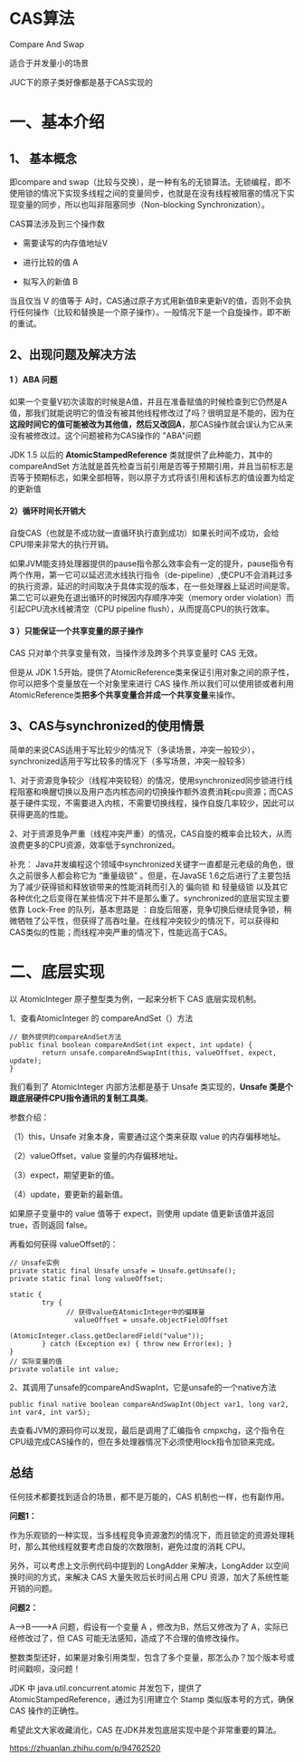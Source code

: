 # CAS算法

 Compare And Swap

适合于并发量小的场景

JUC下的原子类好像都是基于CAS实现的

# 一、基本介绍

## 1、 基本概念

即compare and swap（比较与交换），是一种有名的无锁算法。无锁编程，即不使用锁的情况下实现多线程之间的变量同步，也就是在没有线程被阻塞的情况下实现变量的同步，所以也叫非阻塞同步（Non-blocking Synchronization）。

CAS算法涉及到三个操作数

- 需要读写的内存值地址V

- 进行比较的值 A
- 拟写入的新值 B

当且仅当 V 的值等于 A时，CAS通过原子方式用新值B来更新V的值，否则不会执行任何操作（比较和替换是一个原子操作）。一般情况下是一个自旋操作，即不断的重试。



## 2、出现问题及解决方法

#### 1 ）ABA 问题

如果一个变量V初次读取的时候是A值，并且在准备赋值的时候检查到它仍然是A值，那我们就能说明它的值没有被其他线程修改过了吗？很明显是不能的，因为在**这段时间它的值可能被改为其他值，然后又改回A**，那CAS操作就会误认为它从来没有被修改过。这个问题被称为CAS操作的 "ABA"问题

JDK 1.5 以后的 **AtomicStampedReference** 类就提供了此种能力，其中的 compareAndSet 方法就是首先检查当前引用是否等于预期引用，并且当前标志是否等于预期标志，如果全部相等，则以原子方式将该引用和该标志的值设置为给定的更新值



#### 2）循环时间长开销大

自旋CAS（也就是不成功就一直循环执行直到成功）如果长时间不成功，会给CPU带来非常大的执行开销。 

如果JVM能支持处理器提供的pause指令那么效率会有一定的提升，pause指令有两个作用，第一它可以延迟流水线执行指令（de-pipeline）,使CPU不会消耗过多的执行资源，延迟的时间取决于具体实现的版本，在一些处理器上延迟时间是零。第二它可以避免在退出循环的时候因内存顺序冲突（memory order violation）而引起CPU流水线被清空（CPU pipeline flush），从而提高CPU的执行效率。

#### 3 ）只能保证一个共享变量的原子操作

CAS 只对单个共享变量有效，当操作涉及跨多个共享变量时 CAS 无效。

但是从 JDK 1.5开始，提供了AtomicReference类来保证引用对象之间的原子性，你可以把多个变量放在一个对象里来进行 CAS 操作.所以我们可以使用锁或者利用AtomicReference类**把多个共享变量合并成一个共享变量**来操作。





## 3、CAS与synchronized的使用情景

简单的来说CAS适用于写比较少的情况下（多读场景，冲突一般较少），synchronized适用于写比较多的情况下（多写场景，冲突一般较多）

1、对于资源竞争较少（线程冲突较轻）的情况，使用synchronized同步锁进行线程阻塞和唤醒切换以及用户态内核态间的切换操作额外浪费消耗cpu资源；而CAS基于硬件实现，不需要进入内核，不需要切换线程，操作自旋几率较少，因此可以获得更高的性能。

2、对于资源竞争严重（线程冲突严重）的情况，CAS自旋的概率会比较大，从而浪费更多的CPU资源，效率低于synchronized。

补充： Java并发编程这个领域中synchronized关键字一直都是元老级的角色，很久之前很多人都会称它为 “重量级锁” 。但是，在JavaSE 1.6之后进行了主要包括为了减少获得锁和释放锁带来的性能消耗而引入的 偏向锁 和 轻量级锁 以及其它各种优化之后变得在某些情况下并不是那么重了。synchronized的底层实现主要依靠 Lock-Free 的队列，基本思路是 ：自旋后阻塞，竞争切换后继续竞争锁，稍微牺牲了公平性，但获得了高吞吐量。在线程冲突较少的情况下，可以获得和CAS类似的性能；而线程冲突严重的情况下，性能远高于CAS。



# 二、底层实现

以 AtomicInteger 原子整型类为例，一起来分析下 CAS 底层实现机制。



1、查看AtomicInteger 的 compareAndSet（）方法

```
// 额外提供的compareAndSet方法
public final boolean compareAndSet(int expect, int update) {
        return unsafe.compareAndSwapInt(this, valueOffset, expect, update);
}
```

我们看到了 AtomicInteger 内部方法都是基于 Unsafe 类实现的，**Unsafe 类是个跟底层硬件CPU指令通讯的复制工具类**。

参数介绍：

（1）this，Unsafe 对象本身，需要通过这个类来获取 value 的内存偏移地址。

（2）valueOffset，value 变量的内存偏移地址。

（3）expect，期望更新的值。

（4）update，要更新的最新值。

如果原子变量中的 value 值等于 expect，则使用 update 值更新该值并返回 true，否则返回 false。

再看如何获得 valueOffset的：

```
// Unsafe实例
private static final Unsafe unsafe = Unsafe.getUnsafe();
private static final long valueOffset;

static {
        try {
              // 获得value在AtomicInteger中的偏移量
                valueOffset = unsafe.objectFieldOffset
                        (AtomicInteger.class.getDeclaredField("value"));
        } catch (Exception ex) { throw new Error(ex); }
}
// 实际变量的值
private volatile int value;
```





2、其调用了unsafe的compareAndSwapInt，它是unsafe的一个native方法

```
public final native boolean compareAndSwapInt(Object var1, long var2, int var4, int var5);
```

去查看JVM的源码你可以发现，最后是调用了汇编指令 cmpxchg，这个指令在CPU级完成CAS操作的，但在多处理器情况下必须使用lock指令加锁来完成。



## 总结

任何技术都要找到适合的场景，都不是万能的，CAS 机制也一样，也有副作用。

**问题1：**

作为乐观锁的一种实现，当多线程竞争资源激烈的情况下，而且锁定的资源处理耗时，那么其他线程就要考虑自旋的次数限制，避免过度的消耗 CPU。

另外，可以考虑上文示例代码中提到的 LongAdder 来解决，LongAdder 以空间换时间的方式，来解决 CAS 大量失败后长时间占用 CPU 资源，加大了系统性能开销的问题。

**问题2：**

A-->B--->A 问题，假设有一个变量 A ，修改为B，然后又修改为了 A，实际已经修改过了，但 CAS 可能无法感知，造成了不合理的值修改操作。

整数类型还好，如果是对象引用类型，包含了多个变量，那怎么办？加个版本号或时间戳呗，没问题！

JDK 中 java.util.concurrent.atomic 并发包下，提供了 AtomicStampedReference，通过为引用建立个 Stamp 类似版本号的方式，确保 CAS 操作的正确性。

希望此文大家收藏消化，CAS 在JDK并发包底层实现中是个非常重要的算法。











https://zhuanlan.zhihu.com/p/94762520